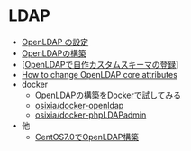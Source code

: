 
# LDAP

- [OpenLDAP の設定](http://www.nslabs.jp/openldap.rhtml)
- [OpenLDAPの構築](https://fuketch.wordpress.com/2013/09/11/openldapの構築/)
- [[OpenLDAPで自作カスタムスキーマの登録](http://www.goodnai.com/blog/2017/02/07/openldap%e3%81%a7%e8%87%aa%e4%bd%9c%e3%82%ab%e3%82%b9%e3%82%bf%e3%83%a0%e3%82%b9%e3%82%ad%e3%83%bc%e3%83%9e%e3%81%ae%e7%99%bb%e9%8c%b2/)]
- [How to change OpenLDAP core attributes](https://serverfault.com/questions/659928/how-to-change-openldap-core-attributes)
- docker
  - [OpenLDAPの構築をDockerで試してみる](https://sites.google.com/site/lifeslash7830/home/jiasaba/openldapnogouzhuwodockerdeshishitemiru) 
  - [osixia/docker-openldap](https://github.com/osixia/docker-openldap) 
  - [osixia/docker-phpLDAPadmin](https://github.com/osixia/docker-phpLDAPadmin)
- 他
  - [CentOS7.0でOpenLDAP構築](https://qiita.com/kazukikudo/items/703d6e6664e13882fa0b )
